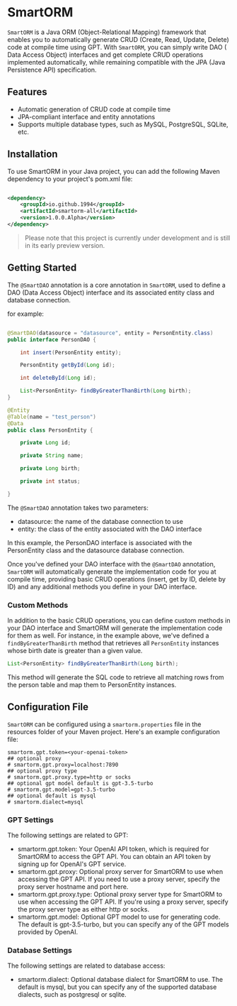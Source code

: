 # SmartORM

`SmartORM` is a Java ORM (Object-Relational Mapping) framework that enables you to automatically generate CRUD (Create,
Read, Update, Delete) code at compile time using GPT. With `SmartORM`, you can simply write DAO (
Data Access Object) interfaces and get complete CRUD operations implemented automatically, while remaining compatible
with the JPA (Java Persistence API) specification.

## Features

- Automatic generation of CRUD code at compile time
- JPA-compliant interface and entity annotations
- Supports multiple database types, such as MySQL, PostgreSQL, SQLite, etc.

## Installation

To use SmartORM in your Java project, you can add the following Maven dependency to your project's pom.xml file:

```xml

<dependency>
    <groupId>io.github.1994</groupId>
    <artifactId>smartorm-all</artifactId>
    <version>1.0.0.Alpha</version>
</dependency>
```

> Please note that this project is currently under development and is still in its early preview version.

## Getting Started

The `@SmartDAO` annotation is a core annotation in `SmartORM`, used to define a DAO (Data Access Object) interface and
its
associated entity class and database connection.

for example:

```java

@SmartDAO(datasource = "datasource", entity = PersonEntity.class)
public interface PersonDAO {

    int insert(PersonEntity entity);

    PersonEntity getById(Long id);

    int deleteById(Long id);

    List<PersonEntity> findByGreaterThanBirth(Long birth);
}

@Entity
@Table(name = "test_person")
@Data
public class PersonEntity {

    private Long id;

    private String name;

    private Long birth;

    private int status;

}

```

The `@SmartDAO` annotation takes two parameters:

- datasource: the name of the database connection to use
- entity: the class of the entity associated with the DAO interface

In this example, the PersonDAO interface is associated with the PersonEntity class and the datasource database
connection.

Once you've defined your DAO interface with the `@SmartDAO` annotation, `SmartORM` will automatically generate the
implementation code for you at compile time, providing basic CRUD operations (insert, get by ID, delete by ID) and any
additional methods you define in your DAO interface.

### Custom Methods

In addition to the basic CRUD operations, you can define custom methods in your DAO interface and SmartORM will generate
the implementation code for them as well. For instance, in the example above, we've defined a `findByGreaterThanBirth`
method that retrieves all `PersonEntity` instances whose birth date is greater than a given value.

```java
List<PersonEntity> findByGreaterThanBirth(Long birth);
```

This method will generate the SQL code to retrieve all matching rows from the person table and map them to PersonEntity
instances.

## Configuration File

`SmartORM` can be configured using a `smartorm.properties` file in the resources folder of your Maven project. Here's an
example configuration file:

```properties
smartorm.gpt.token=<your-openai-token>
## optional proxy
# smartorm.gpt.proxy=localhost:7890
## optional proxy type
# smartorm.gpt.proxy.type=http or socks
## optional gpt model default is gpt-3.5-turbo
# smartorm.gpt.model=gpt-3.5-turbo
## optional default is mysql
# smartorm.dialect=mysql
```

### GPT Settings

The following settings are related to GPT:

- smartorm.gpt.token: Your OpenAI API token, which is required for SmartORM to access the GPT API. You can obtain an API
  token by signing up for OpenAI's GPT service.
- smartorm.gpt.proxy: Optional proxy server for SmartORM to use when accessing the GPT API. If you need to use a proxy
  server, specify the proxy server hostname and port here.
- smartorm.gpt.proxy.type: Optional proxy server type for SmartORM to use when accessing the GPT API. If you're using a
  proxy server, specify the proxy server type as either http or socks.
- smartorm.gpt.model: Optional GPT model to use for generating code. The default is gpt-3.5-turbo, but you can specify
  any
  of the GPT models provided by OpenAI.

### Database Settings

The following settings are related to database access:

- smartorm.dialect: Optional database dialect for SmartORM to use. The default is mysql, but you can specify any of the
  supported database dialects, such as postgresql or sqlite.

